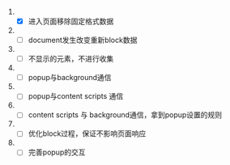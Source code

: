 1. - [x] 进入页面移除固定格式数据
2. - [ ] document发生改变重新block数据
3. - [ ] 不显示的元素，不进行收集
4. - [ ] popup与background通信
5. - [ ] popup与content scripts 通信
6. - [ ] content scripts 与 background通信，拿到popup设置的规则
7. - [ ] 优化block过程，保证不影响页面响应
8. - [ ] 完善popup的交互

